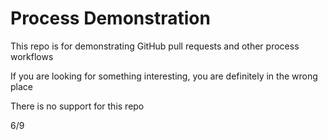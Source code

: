 # Process Demonstration
This repo is for demonstrating GitHub pull requests and other process workflows

If you are looking for something interesting, you are definitely in the wrong place

There is no support for this repo

6/9
